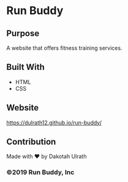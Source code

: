 # Run Buddy

## Purpose
A website that offers fitness training services.

## Built With
* HTML
* CSS

## Website
https://dulrath12.github.io/run-buddy/

## Contribution
Made with ❤️ by Dakotah Ulrath

### ©️2019 Run Buddy, Inc 
